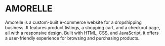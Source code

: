 # AMORELLE
Amorelle is a custom-built e-commerce website for a dropshipping business. It features product listings, a shopping cart, and a checkout page, all with a responsive design. Built with HTML, CSS, and JavaScript, it offers a user-friendly experience for browsing and purchasing products.
